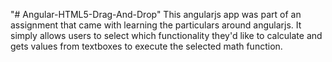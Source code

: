 "# Angular-HTML5-Drag-And-Drop" 
This angularjs app was part of an assignment that came with learning the particulars around angularjs.  It simply allows users to select which functionality they'd like to calculate and gets values from textboxes to execute the selected math function.
